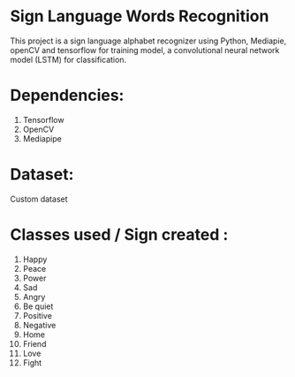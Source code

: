 # Sign Language Words Recognition

This project is a sign language alphabet recognizer using Python, Mediapie, openCV and tensorflow for training model, a convolutional neural network model (LSTM) for classification.

# Dependencies:

1. Tensorflow
2. OpenCV
3. Mediapipe

# Dataset:

Custom dataset

# Classes used / Sign created :

1. Happy 
2. Peace
3. Power 
4. Sad 
5. Angry
6. Be quiet
7. Positive
8. Negative
9. Home
10. Friend
11. Love
12. Fight
